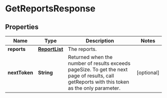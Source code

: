 
# GetReportsResponse

## Properties
Name | Type | Description | Notes
------------ | ------------- | ------------- | -------------
**reports** | [**ReportList**](ReportList.md) | The reports. | 
**nextToken** | **String** | Returned when the number of results exceeds pageSize. To get the next page of results, call getReports with this token as the only parameter. |  [optional]



